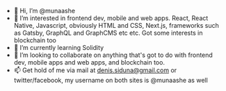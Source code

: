 - 👋 Hi, I’m @munaashe
- 👀 I’m interested in frontend dev, mobile and web apps. React, React Native, Javascript, obviously HTML and CSS, Next.js, frameworks such as Gatsby, GraphQL and GraphCMS etc etc. Got some interests in blockchain too
- 🌱 I’m currently learning Solidity
- 💞️ I’m looking to collaborate on anything that's got to do with frontend dev, mobile apps and web apps, and blockchain too.
- 📫 Get hold of me via mail at denis.siduna@gmail.com or twitter/facebook, my username on both sites is @munaashe as well

<!---
munaashe/munaashe is a ✨ special ✨ repository because its `README.md` (this file) appears on your GitHub profile.
You can click the Preview link to take a look at your changes.
--->
